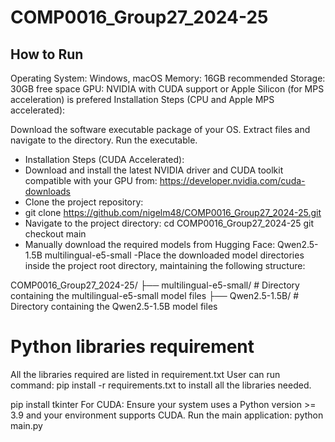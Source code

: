 # COMP0016_Group27_2024-25


## How to Run
Operating System: Windows, macOS
Memory: 16GB recommended
Storage: 30GB free space
GPU: NVIDIA with CUDA support or Apple Silicon (for MPS acceleration) is prefered
Installation Steps (CPU and Apple MPS accelerated):

Download the software executable package of your OS.
Extract files and navigate to the directory.
Run the executable.


- Installation Steps (CUDA Accelerated):
- Download and install the latest NVIDIA driver and CUDA toolkit compatible with your GPU from: https://developer.nvidia.com/cuda-downloads
- Clone the project repository:
- git clone https://github.com/nigelm48/COMP0016_Group27_2024-25.git
- Navigate to the project directory:
cd COMP0016_Group27_2024-25
git checkout main
- Manually download the required models from Hugging Face:
Qwen2.5-1.5B
multilingual-e5-small
-Place the downloaded model directories inside the project root directory, maintaining the following structure:

COMP0016_Group27_2024-25/
├── multilingual-e5-small/       # Directory containing the multilingual-e5-small model files
├── Qwen2.5-1.5B/                # Directory containing the Qwen2.5-1.5B model files

                
# Python libraries requirement
All the libraries required are listed in requirement.txt
User can run command: 
pip install -r requirements.txt
to install all the libraries needed.

pip install tkinter
For CUDA: Ensure your system uses a Python version >= 3.9 and your environment supports CUDA.
Run the main application:
python main.py

